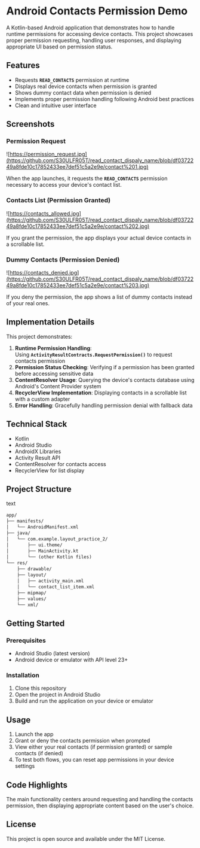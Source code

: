 # Android Contacts Permission Demo

A Kotlin-based Android application that demonstrates how to handle runtime permissions for accessing device contacts. This project showcases proper permission requesting, handling user responses, and displaying appropriate UI based on permission status.

## **Features**

- Requests **`READ_CONTACTS`** permission at runtime
- Displays real device contacts when permission is granted
- Shows dummy contact data when permission is denied
- Implements proper permission handling following Android best practices
- Clean and intuitive user interface

## **Screenshots**

### **Permission Request**

![https://permission_request.jpg](https://github.com/S30ULFR05T/read_contact_dispaly_name/blob/df0372249a8fde10c17852433ee7def51c5a2e9e/contact%201.jpg)

When the app launches, it requests the **`READ_CONTACTS`** permission necessary to access your device's contact list.

### **Contacts List (Permission Granted)**

![https://contacts_allowed.jpg](https://github.com/S30ULFR05T/read_contact_dispaly_name/blob/df0372249a8fde10c17852433ee7def51c5a2e9e/contact%202.jpg)

If you grant the permission, the app displays your actual device contacts in a scrollable list.

### **Dummy Contacts (Permission Denied)**

![https://contacts_denied.jpg](https://github.com/S30ULFR05T/read_contact_dispaly_name/blob/df0372249a8fde10c17852433ee7def51c5a2e9e/contact%203.jpg)

If you deny the permission, the app shows a list of dummy contacts instead of your real ones.

## **Implementation Details**

This project demonstrates:

1. **Runtime Permission Handling**: Using **`ActivityResultContracts.RequestPermission()`** to request contacts permission
2. **Permission Status Checking**: Verifying if a permission has been granted before accessing sensitive data
3. **ContentResolver Usage**: Querying the device's contacts database using Android's Content Provider system
4. **RecyclerView Implementation**: Displaying contacts in a scrollable list with a custom adapter
5. **Error Handling**: Gracefully handling permission denial with fallback data

## **Technical Stack**

- Kotlin
- Android Studio
- AndroidX Libraries
- Activity Result API
- ContentResolver for contacts access
- RecyclerView for list display

## **Project Structure**

text

```
app/
├── manifests/
│   └── AndroidManifest.xml
├── java/
│   └── com.example.layout_practice_2/
│       ├── ui.theme/
│       ├── MainActivity.kt
│       └── (other Kotlin files)
└── res/
    ├── drawable/
    ├── layout/
    │   ├── activity_main.xml
    │   └── contact_list_item.xml
    ├── mipmap/
    ├── values/
    └── xml/
```

## **Getting Started**

### **Prerequisites**

- Android Studio (latest version)
- Android device or emulator with API level 23+

### **Installation**

1. Clone this repository
2. Open the project in Android Studio
3. Build and run the application on your device or emulator

## **Usage**

1. Launch the app
2. Grant or deny the contacts permission when prompted
3. View either your real contacts (if permission granted) or sample contacts (if denied)
4. To test both flows, you can reset app permissions in your device settings

## **Code Highlights**

The main functionality centers around requesting and handling the contacts permission, then displaying appropriate content based on the user's choice.

## **License**

This project is open source and available under the MIT License.
